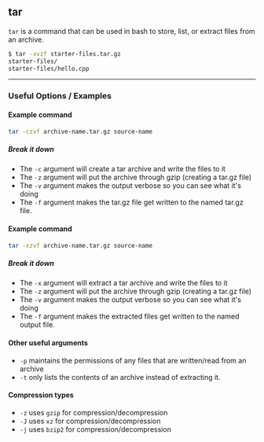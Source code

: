 tar
-------
<!-- one line explanation would go here -->
`tar` is a command that can be used in bash to store, list, or extract files from an archive.
<!-- minimal example -->
~~~ bash
$ tar -xvzf starter-files.tar.gz 
starter-files/
starter-files/hello.cpp
~~~

---

### Useful Options / Examples

#### Example command
~~~ bash
tar -czvf archive-name.tar.gz source-name
~~~

##### Break it down

 * The `-c` argument will create a tar archive and write the files to it
 * The `-z` argument will put the archive through gzip (creating a tar.gz file)
 * The `-v` argument makes the output verbose so you can see what it's doing
 * The `-f` argument makes the tar.gz file get written to the named tar.gz file.

#### Example command
~~~ bash
tar -xzvf archive-name.tar.gz source-name
~~~

##### Break it down
 * The `-x` argument will extract a tar archive and write the files to it
 * The `-z` argument will put the archive through gzip (creating a tar.gz file)
 * The `-v` argument makes the output verbose so you can see what it's doing
 * The `-f` argument makes the extracted files get written to the named output file.

#### Other useful arguments
 * `-p` maintains the permissions of any files that are written/read from an archive
 * `-t` only lists the contents of an archive instead of extracting it.

#### Compression types
 * `-z` uses `gzip` for compression/decompression
 * `-J` uses `xz` for compression/decompression
 * `-j` uses `bzip2` for compression/decompression

